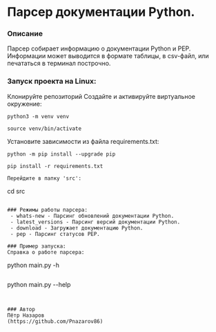 # Парсер документации Python.

### Описание
Парсер собирает информацию о документации Python и PEP. Информации может выводится в формате таблицы, в csv-файл, или печататься в терминал построчно.

### Запуск проекта на Linux:
Клонируйте репозиторий
Создайте и активируйте виртуальное окружение:
```
python3 -m venv venv
```
```
source venv/bin/activate
```
Установите зависимости из файла requirements.txt:

```
python -m pip install --upgrade pip
```

```
pip install -r requirements.txt

Перейдите в папку 'src':
```
cd src
```

### Режимы работы парсера:
 - whats-new - Парсинг обновлений документации Python.
 - latest_versions - Парсинг версий документации Python.
 - download - Загружает документацию Python.
 - pep - Парсинг статусов PEP.

### Пример запуска:
Справка о работе парсера:
```
python main.py -h
```
```
python main.py --help
```


### Автор  
Пётр Назаров  
(https://github.com/Pnazarov86)